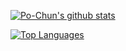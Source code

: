 [![Po-Chun's github stats](https://github-readme-stats.vercel.app/api?username=Po-Chun-Chien&theme=dark&count_private=true&show_icons=true&include_all_commits=true)]((https://github.com/anuraghazra/github-readme-stats))

[![Top Languages](https://github-readme-stats.vercel.app/api/top-langs/?username=Po-Chun-Chien&layout=compact&theme=dark)]((https://github.com/anuraghazra/github-readme-stats))
